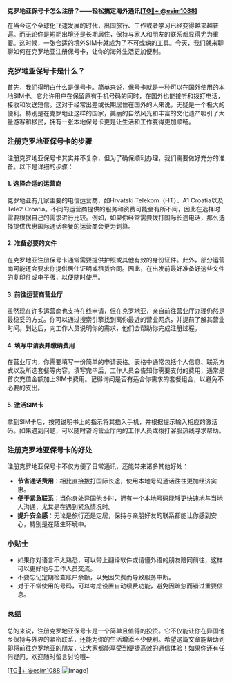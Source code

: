 **克罗地亚保号卡怎么注册？——轻松搞定海外通讯[[TG💪+ @esim1088](https://t.me/s/esim1088)]**

在当今这个全球化飞速发展的时代，出国旅行、工作或者学习已经变得越来越普遍。而无论你是短期出境还是长期居住，保持与家人和朋友的联系都显得尤为重要。这时候，一张合适的境外SIM卡就成为了不可或缺的工具。今天，我们就来聊聊如何在克罗地亚注册保号卡，让你的海外生活更加便利。

### 克罗地亚保号卡是什么？

首先，我们得明白什么是保号卡。简单来说，保号卡就是一种可以在国外使用的本地SIM卡。它允许用户在保留原有手机号码的同时，在国外也能接听和拨打电话，接收和发送短信。这对于经常出差或长期居住在国外的人来说，无疑是一个极大的便利。特别是在克罗地亚这样的国家，美丽的自然风光和丰富的文化遗产吸引了大量游客和移民，拥有一张本地保号卡更是让生活和工作变得更加顺畅。

### 注册克罗地亚保号卡的步骤

注册克罗地亚保号卡其实并不复杂，但为了确保顺利办理，我们需要做好充分的准备。以下是详细的步骤：

#### 1. **选择合适的运营商**
克罗地亚有几家主要的电信运营商，如Hrvatski Telekom（HT）、A1 Croatia以及Tele2 Croatia。不同的运营商提供的服务和资费可能会有所不同，因此在选择时需要根据自己的需求进行比较。例如，如果你经常需要拨打国际长途电话，那么选择提供优惠国际通话套餐的运营商会更为划算。

#### 2. **准备必要的文件**
在克罗地亚注册保号卡通常需要提供护照或其他有效的身份证件。此外，部分运营商可能还会要求你提供居住证明或租赁合同。因此，在出发前最好准备好这些文件的复印件或电子版，以便随时使用。

#### 3. **前往运营商营业厅**
虽然现在许多运营商也支持在线申请，但在克罗地亚，亲自前往营业厅办理仍然是最稳妥的方式。你可以通过搜索引擎找到离你最近的营业网点，并提前了解其营业时间。到达后，向工作人员说明你的需求，他们会帮助你完成注册过程。

#### 4. **填写申请表并缴纳费用**
在营业厅内，你需要填写一份简单的申请表格。表格中通常包括个人信息、联系方式以及所选套餐等内容。填写完毕后，工作人员会告知你需要支付的费用，通常是首次充值金额加上SIM卡费用。记得询问是否有适合你需求的套餐组合，以避免不必要的支出。

#### 5. **激活SIM卡**
拿到SIM卡后，按照说明书上的指示将其插入手机，并根据提示输入相应的激活码。如果遇到问题，可以随时咨询营业厅内的工作人员或拨打客服热线寻求帮助。

### 注册克罗地亚保号卡的好处

注册克罗地亚保号卡不仅方便了日常通讯，还能带来诸多其他好处：

- **节省通话费用**：相比直接拨打国际长途，使用本地号码通话往往更加经济实惠。
- **便于紧急联系**：当你身处异国他乡时，拥有一个本地号码能够更快速地与当地人沟通，尤其是在遇到紧急情况时。
- **提升安全感**：无论是旅行还是定居，保持与亲朋好友的联系都能让你感到安心，特别是在陌生环境中。

### 小贴士

- 如果你对语言不太熟悉，可以带上翻译软件或请懂外语的朋友陪同前往，这样可以更好地与工作人员交流。
- 不要忘记定期检查账户余额，以免因欠费而导致服务中断。
- 对于不常使用的号码，可以考虑设置自动续费功能，避免因疏忽而错过重要信息。

### 总结

总的来说，注册克罗地亚保号卡是一个简单且值得的投资。它不仅能让你在异国他乡保持与外界的紧密联系，还能为你的生活增添不少便利。希望这篇文章能帮助到即将前往克罗地亚的朋友，让大家都能享受到便捷高效的通信体验！如果你还有任何疑问，欢迎随时留言讨论哦~

[[TG💪+ @esim1088](https://t.me/s/esim1088) ![Image](https://i.postimg.cc/4NQfJmqS/Snipaste-2025-05-13-00-14-12.png)]